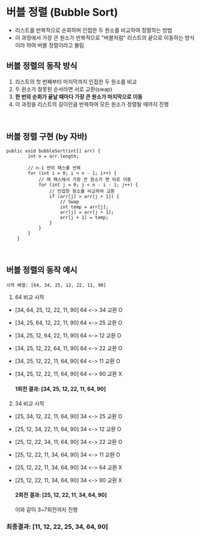 # 버블 정렬 (Bubble Sort)

- 리스트를 반복적으로 순회하며 인접한 두 원소를 비교하여 정렬하는 방법
- 이 과정에서 가장 큰 원소가 반복적으로 "버블처럼" 리스트의 끝으로 이동하는 방식이라 하여 버블 정렬이라고 불림

## 버블 정렬의 동작 방식
1. 리스트의 첫 번째부터 마지막까지 인접한 두 원소를 비교
2. 두 원소가 잘못된 순서라면 서로 교환(swap)
3. **한 번의 순회가 끝날 때마다 가장 큰 원소가 마지막으로 이동**
4. 이 과정을 리스트의 길이만큼 반복하여 모든 원소가 정렬될 때까지 진행

<br>

## 버블 정렬 구현 (by 자바)

```
public void bubbleSort(int[] arr) {
        int n = arr.length;
        
        // n-1 번의 패스를 반복
        for (int i = 0; i < n - 1; i++) {
            // 매 패스에서 가장 큰 원소가 맨 뒤로 이동
            for (int j = 0; j < n - i - 1; j++) {
                // 인접한 원소를 비교하여 교환
                if (arr[j] > arr[j + 1]) {
                    // Swap
                    int temp = arr[j];
                    arr[j] = arr[j + 1];
                    arr[j + 1] = temp;
                }
            }
        }
    }

```

<br>

## 버블 정렬의 동작 예시
    시작 배열: [64, 34, 25, 12, 22, 11, 90]

1. 64 비교 시작
- [34, 64, 25, 12, 22, 11, 90] 64 <-> 34 교환 O
- [34, 25, 64, 12, 22, 11, 90] 64 <-> 25 교환 O
- [34, 25, 12, 64, 22, 11, 90] 64 <-> 12 교환 O
- [34, 25, 12, 22, 64, 11, 90] 64 <-> 22 교환 O
- [34, 25, 12, 22, 11, 64, 90] 64 <-> 11 교환 O
- [34, 25, 12, 22, 11, 64, 90] 64 <-> 90 교환 X

  #### 1회전 결과: [34, 25, 12, 22, 11, 64, 90]

2. 34 비교 시작
- [25, 34, 12, 22, 11, 64, 90] 34 <-> 25 교환 O
- [25, 12, 34, 22, 11, 64, 90] 34 <-> 12 교환 O
- [25, 12, 22, 34, 11, 64, 90] 34 <-> 22 교환 O
- [25, 12, 22, 11, 34, 64, 90] 34 <-> 11 교환 O
- [25, 12, 22, 11, 34, 64, 90] 34 <-> 64 교환 X
- [25, 12, 22, 11, 34, 64, 90] 34 <-> 90 교환 X

  #### 2회전 결과: [25, 12, 22, 11, 34, 64, 90]

    이와 같이 3~7회전까지 진행

### 최종결과: [11, 12, 22, 25, 34, 64, 90]